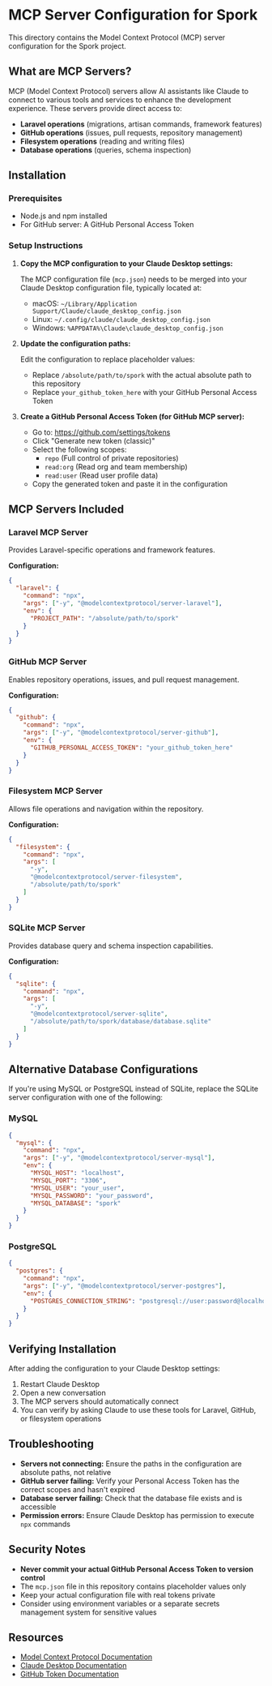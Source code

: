 # MCP Server Configuration for Spork

This directory contains the Model Context Protocol (MCP) server configuration for the Spork project.

## What are MCP Servers?

MCP (Model Context Protocol) servers allow AI assistants like Claude to connect to various tools and services to enhance the development experience. These servers provide direct access to:

- **Laravel operations** (migrations, artisan commands, framework features)
- **GitHub operations** (issues, pull requests, repository management)
- **Filesystem operations** (reading and writing files)
- **Database operations** (queries, schema inspection)

## Installation

### Prerequisites

- Node.js and npm installed
- For GitHub server: A GitHub Personal Access Token

### Setup Instructions

1. **Copy the MCP configuration to your Claude Desktop settings:**

   The MCP configuration file (`mcp.json`) needs to be merged into your Claude Desktop configuration file, typically located at:
   - macOS: `~/Library/Application Support/Claude/claude_desktop_config.json`
   - Linux: `~/.config/claude/claude_desktop_config.json`
   - Windows: `%APPDATA%\Claude\claude_desktop_config.json`

2. **Update the configuration paths:**

   Edit the configuration to replace placeholder values:
   
   - Replace `/absolute/path/to/spork` with the actual absolute path to this repository
   - Replace `your_github_token_here` with your GitHub Personal Access Token

3. **Create a GitHub Personal Access Token (for GitHub MCP server):**

   - Go to: https://github.com/settings/tokens
   - Click "Generate new token (classic)"
   - Select the following scopes:
     - `repo` (Full control of private repositories)
     - `read:org` (Read org and team membership)
     - `read:user` (Read user profile data)
   - Copy the generated token and paste it in the configuration

## MCP Servers Included

### Laravel MCP Server

Provides Laravel-specific operations and framework features.

**Configuration:**
```json
{
  "laravel": {
    "command": "npx",
    "args": ["-y", "@modelcontextprotocol/server-laravel"],
    "env": {
      "PROJECT_PATH": "/absolute/path/to/spork"
    }
  }
}
```

### GitHub MCP Server

Enables repository operations, issues, and pull request management.

**Configuration:**
```json
{
  "github": {
    "command": "npx",
    "args": ["-y", "@modelcontextprotocol/server-github"],
    "env": {
      "GITHUB_PERSONAL_ACCESS_TOKEN": "your_github_token_here"
    }
  }
}
```

### Filesystem MCP Server

Allows file operations and navigation within the repository.

**Configuration:**
```json
{
  "filesystem": {
    "command": "npx",
    "args": [
      "-y",
      "@modelcontextprotocol/server-filesystem",
      "/absolute/path/to/spork"
    ]
  }
}
```

### SQLite MCP Server

Provides database query and schema inspection capabilities.

**Configuration:**
```json
{
  "sqlite": {
    "command": "npx",
    "args": [
      "-y",
      "@modelcontextprotocol/server-sqlite",
      "/absolute/path/to/spork/database/database.sqlite"
    ]
  }
}
```

## Alternative Database Configurations

If you're using MySQL or PostgreSQL instead of SQLite, replace the SQLite server configuration with one of the following:

### MySQL

```json
{
  "mysql": {
    "command": "npx",
    "args": ["-y", "@modelcontextprotocol/server-mysql"],
    "env": {
      "MYSQL_HOST": "localhost",
      "MYSQL_PORT": "3306",
      "MYSQL_USER": "your_user",
      "MYSQL_PASSWORD": "your_password",
      "MYSQL_DATABASE": "spork"
    }
  }
}
```

### PostgreSQL

```json
{
  "postgres": {
    "command": "npx",
    "args": ["-y", "@modelcontextprotocol/server-postgres"],
    "env": {
      "POSTGRES_CONNECTION_STRING": "postgresql://user:password@localhost:5432/spork"
    }
  }
}
```

## Verifying Installation

After adding the configuration to your Claude Desktop settings:

1. Restart Claude Desktop
2. Open a new conversation
3. The MCP servers should automatically connect
4. You can verify by asking Claude to use these tools for Laravel, GitHub, or filesystem operations

## Troubleshooting

- **Servers not connecting:** Ensure the paths in the configuration are absolute paths, not relative
- **GitHub server failing:** Verify your Personal Access Token has the correct scopes and hasn't expired
- **Database server failing:** Check that the database file exists and is accessible
- **Permission errors:** Ensure Claude Desktop has permission to execute `npx` commands

## Security Notes

- **Never commit your actual GitHub Personal Access Token to version control**
- The `mcp.json` file in this repository contains placeholder values only
- Keep your actual configuration file with real tokens private
- Consider using environment variables or a separate secrets management system for sensitive values

## Resources

- [Model Context Protocol Documentation](https://modelcontextprotocol.io/)
- [Claude Desktop Documentation](https://claude.ai/docs)
- [GitHub Token Documentation](https://docs.github.com/en/authentication/keeping-your-account-and-data-secure/creating-a-personal-access-token)
